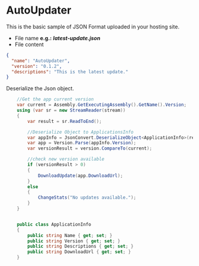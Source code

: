 # AutoUpdater

This is the basic sample of JSON Format uploaded in your hosting site.

- File name **e.g.:** **_latest-update.json_**
- File content

```json
{
  "name": "AutoUpdater",
  "version": "0.1.2",
  "descriptions": "This is the latest update."
}
```

Deserialize the Json object.

```C#
	//Get the app current version
	var current = Assembly.GetExecutingAssembly().GetName().Version;
	using (var sr = new StreamReader(stream))
	{
		var result = sr.ReadToEnd();

		//Deserialize Object to ApplicationsInfo
		var appInfo = JsonConvert.DeserializeObject<ApplicationInfo>(result);
		var app = Version.Parse(appInfo.Version);
		var versionResult = version.CompareTo(current);

		//check new version available
		if (versionResult > 0)
		{
			DownloadUpdate(app.DownloadUrl);
		}
		else
		{
			ChangeStats("No updates available.");
		}
	}


	public class ApplicationInfo
	{
		public string Name { get; set; }
		public string Version { get; set; }
		public string Descriptions { get; set; }
		public string DownloadUrl { get; set; }
	}
```
